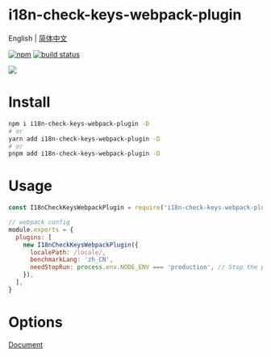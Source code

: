 # i18n-check-keys-webpack-plugin

English | [简体中文](./README.zh_CN.md)

[![npm](https://img.shields.io/npm/v/i18n-check-keys-webpack-plugin.svg)](https://github.com/heimeiyaodagongzai/i18n-check-keys-webpack-plugin) [![build status](https://github.com/heimeiyaodagongzai/i18n-check-keys-webpack-plugin/actions/workflows/build.action.yml/badge.svg?branch=main)](https://github.com/heimeiyaodagongzai/i18n-check-keys-webpack-plugin/actions)

![](http://qiniuyun.hmydgz.top/doc/img/i18n-check-keys-webpack-plugin-img2.png)

# Install
```bash
npm i i18n-check-keys-webpack-plugin -D
# or
yarn add i18n-check-keys-webpack-plugin -D
# or
pnpm add i18n-check-keys-webpack-plugin -D
```

# Usage
```js
const I18nCheckKeysWebpackPlugin = require('i18n-check-keys-webpack-plugin')

// webpack config
module.exports = {
  plugins: [
    new I18nCheckKeysWebpackPlugin({
      localePath: /locale/,
      benchmarkLang: 'zh_CN',
      needStopRun: process.env.NODE_ENV === 'production', // Stop the process if something is missing during packaging
    }),
  ],
}
```

# Options
[Document](https://github.com/heimeiyaodagongzai/i18n-check-keys#options)